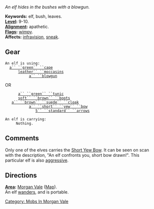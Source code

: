 *An elf hides in the bushes with a blowgun.*

**Keywords:** elf, bush, leaves.  
**[Level](Level.md "wikilink"):** 9-10.  
**[Alignment](Alignment.md "wikilink"):** apathetic.  
**[Flags](:Category:_Mob_Types.md "wikilink"):**
[wimpy](Wimpy_Mobs.md "wikilink").  
**Affects:** [infravision](Infravision.md "wikilink"),
[sneak](Sneak.md "wikilink").  

## Gear

`An elf is using:`  
<worn around neck>`  `[`a`` ``green`` ``cape`](Green_Cape.md "wikilink")  
<worn on feet>`      `[`leather`` ``moccasins`](Leather_Moccasins.md "wikilink")  
<wielded>`           `[`a`` ``blowgun`](Blowgun.md "wikilink")

OR

<worn on body>`      `[`a`` ``green`` ``tunic`](Green_Tunic.md "wikilink")  
<worn on feet>`      `[`soft`` ``brown`` ``boots`](Soft_Brown_Boots.md "wikilink")  
<worn about body>`   `[`a`` ``brown`` ``suede`` ``cloak`](Brown_Suede_Cloak.md "wikilink")  
<wielded>`           `[`a`` ``short`` ``yew`` ``bow`](Short_Yew_Bow.md "wikilink")  
<held>`              `[`5`` ``standard`` ``arrows`](Standard_Arrows.md "wikilink")

`An elf is carrying:`  
`     Nothing.`

## Comments

Only one of the elves carries the [Short Yew
Bow](Short_Yew_Bow "wikilink"). It can be seen on scan with the
description, "An elf confronts you, short bow drawn!". This particular
elf is also [aggressive](Aggressive_Mobs.md "wikilink").

## Directions

**[Area](:Category:_Areas.md "wikilink"):** [Morgan
Vale](:Category:_Morgan_Vale.md "wikilink")
([Map](Morgan_Vale_Map.md "wikilink")).  
An elf [wanders](Wandering_Mobs.md "wikilink"), and is portable.

[Category: Mobs In Morgan
Vale](Category:_Mobs_In_Morgan_Vale "wikilink")
